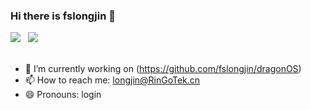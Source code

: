 ### Hi there is fslongjin 👋

<!--
**fslongjin/fslongjin** is a ✨ _special_ ✨ repository because its `README.md` (this file) appears on your GitHub profile.

Here are some ideas to get you started:

- 
- 🌱 I’m currently learning ...
- 👯 I’m looking to collaborate on ...
- 🤔 I’m looking for help with ...
- 💬 Ask me about ...
- 📫 How to reach me: ...
- 😄 Pronouns: ...
- ⚡ Fun fact: ...
-->
![](https://github-readme-stats.vercel.app/api?username=fslongjin)
&nbsp;
![](https://github-readme-stats.vercel.app/api/top-langs/?username=fslongjin&layout=compact&hide_border=true&hide_title=true)\
&nbsp;
- 🔭 I’m currently working on (https://github.com/fslongjin/dragonOS)
- 📫 How to reach me: longjin@RinGoTek.cn
- 😄 Pronouns: login
